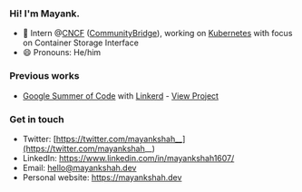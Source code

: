 ### Hi! I'm Mayank.

- :rocket: Intern @[CNCF](https://github.com/cncf) ([CommunityBridge](https://communitybridge.org/)), working on [Kubernetes](https://kubernetes.io/) with focus on Container Storage Interface
- 😄 Pronouns: He/him

### Previous works

- [Google Summer of Code](https://summerofcode.withgoogle.com/) with [Linkerd](https://github.com/linkerd) - [View Project](https://github.com/mayankshah1607/gsoc20-linkerd)

### Get in touch

- Twitter: [https://twitter.com/mayankshah__](https://twitter.com/mayankshah__)
- LinkedIn: https://www.linkedin.com/in/mayankshah1607/
- Email: hello@mayankshah.dev
- Personal website: https://mayankshah.dev
